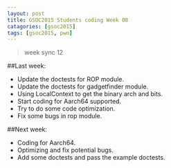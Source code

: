```yaml
---
layout: post
title: GSOC2015 Students coding Week 08
catagories: [gsoc2015]
tags: [gsoc2015, pwn]
---
```


> week sync 12

##Last week:

* Update the doctests for ROP module.
* Update the doctests for gadgetfinder module.
* Using LocalContext to get the binary arch and bits.
* Start coding for Aarch64 supported.
* Try to do some code optimization.
* Fix some bugs in rop module.

##Next week:

* Coding for Aarch64.
* Optimizing and fix potential bugs.
* Add some doctests and pass the example doctests.
